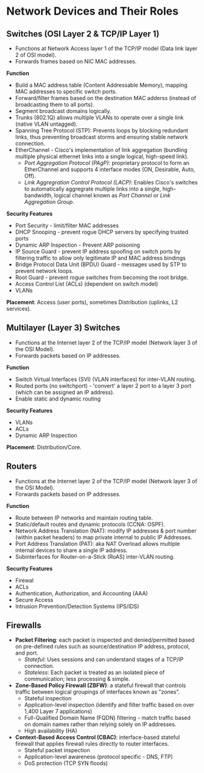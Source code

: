 # Network Devices and Their Roles

## Switches (OSI Layer 2 & TCP/IP Layer 1)
+ Functions at Network Access layer 1 of the TCP/IP model (Data link layer 2 of OSI model).
+ Forwards frames based on NIC MAC addresses.

**Function**
+ Build a MAC address table (Content Addressable Memory), mapping MAC addresses to specific switch ports.
+ Forward/filter frames based on the destination MAC adderss (instead of broadcasting them to all ports).
+ Segment broadcast domains logically.
+ Trunks (802.1Q) allows multiple VLANs to operate over a single link (native VLAN untagged).
+ Spanning Tree Protocol (STP): Prevents loops by blocking redundant links, thus preventing broadcast storms and ensuring stable network connection.
+ EtherChannel - Cisco's implementation of link aggregation (bundling multiple physical ethernet links into a single logical, high-speed link).
	- _Port Aggregation Protocol (PAgP)_: proprietary protocol to form an EtherChannel and supports 4 interface modes (ON, Desirable, Auto, Off).
	- _Link Aggregration Control Protocol (LACP)_: Enables Cisco's switches to automatically aggregrate multiple links into a single, high-bandwidth, logical channel known as *Port Channel* or *Link Aggregation Group*. 

**Security Features**
+ Port Security - limit/filter MAC addresses
+ DHCP Snooping - prevent rogue DHCP servers by specifying trusted ports
+ Dynamic ARP Inspection - Prevent ARP poisoning
+ IP Source Guard - prevent IP address spoofing on switch ports by filtering traffic to allow only legitimate IP and MAC address bindings
+ Bridge Protocol Data Unit (BPDU) Guard - messages used by STP to prevent network loops.
+ Root Guard - prevent rogue switches from becoming the root bridge.
+ Access Control List (ACLs) (dependent on switch model)
+ VLANs

**Placement**: Access (user ports), sometimes Distribution (uplinks, L2 services).

## Multilayer (Layer 3) Switches
+ Functions at the Internet layer 2 of the TCP/IP model (Network layer 3 of the OSI Model).
+ Forwards packets based on IP addresses.

**Function**
+ Switch Virtual Interfaces (SVI) (VLAN interfaces) for inter-VLAN routing.
+ Routed ports (no switchport) - 'convert' a layer 2 port to a layer 3 port (which can be assigned an IP address).
+ Enable static and dynamic routing

**Security Features**
+ VLANs
+ ACLs
+ Dynamic ARP Inspection

**Placement**: Distribution/Core.

## Routers
+ Functions at the Internet layer 2 of the TCP/IP model (Network layer 3 of the OSI Model).
+ Forwards packets based on IP addresses.

**Function**
+ Route between IP networks and maintain routing table.
+ Static/default routes and dynamic protocols (CCNA: OSPF).
+ Network Address Translation (NAT): modify IP addresses & port number (within packet headers) to map private internal to public IP Addresses.
+ Port Address Translation (PAT): aka NAT Overload allows multiple internal devices to share a single IP address.
+ Subinterfaces for Router-on-a-Stick (RoAS) inter-VLAN routing.


**Security Features**
+ Firewal
+ ACLs
+ Authentication, Authorization, and Accounting (AAA)
+ Secure Access
+ Intrusion Prevention/Detection Systems (IPS/IDS)

## Firewalls
+ **Packet Filtering**: each packet is inspected and denied/permitted based on pre-defined rules such as source/destination IP address, protocol, and port.
	- _Stateful_: Uses sessions and can understand stages of a TCP/IP connection.
	- _Stateless_: Each packet is treated as an isolated piece of communication; less processing & simple.
+ **Zone-Based Policy Firewall (ZBFW)**: a stateful firewall that controls traffic between logical groupings of interfaces known as "zones". 
	- Stateful inspection
	- Application-level inspection (identify and filter traffic based on over 1,400 Layer 7 applications)
	- Full-Qualified Domain Name (FQDN) filtering - match traffic based on domain names rather than relying solely on IP addresses.
	- High availability (HA)
+ **Context-Based Access Control (CBAC)**: interface-based stateful firewall that  applies firewall rules directly to router interfaces.
	- Stateful packet inspection
	- Application-level awareness (protocol specific - DNS, FTP)
	- DoS protection (TCP SYN floods)